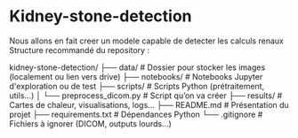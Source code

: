 # Kidney-stone-detection
Nous allons en fait creer un modele capable de detecter les calculs renaux
Structure recommandé du repository :

kidney-stone-detection/
├── data/                      # Dossier pour stocker les images (localement ou lien vers drive)
├── notebooks/                 # Notebooks Jupyter d'exploration ou de test
├── scripts/                   # Scripts Python (prétraitement, utils…)
│   └── preprocess_dicom.py    # Script qu’on va créer
├── results/                   # Cartes de chaleur, visualisations, logs…
├── README.md                  # Présentation du projet
├── requirements.txt           # Dépendances Python
└── .gitignore                 # Fichiers à ignorer (DICOM, outputs lourds…)

